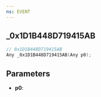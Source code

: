 ```yaml
---
ns: EVENT
---
```

## _0x1D1B448D719415AB

```c
// 0x1D1B448D719415AB
Any _0x1D1B448D719415AB(Any p0);
```

## Parameters
* **p0**:
